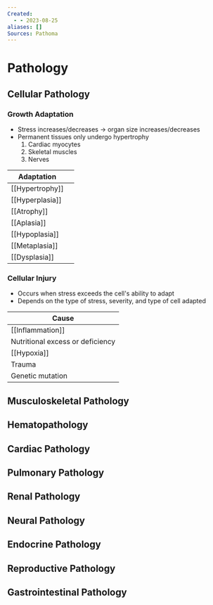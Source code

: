 ```yaml
---
Created:
  - - 2023-08-25
aliases: []
Sources: Pathoma
---
```

# Pathology
## Cellular Pathology
### Growth Adaptation
- Stress increases/decreases → organ size increases/decreases
- Permanent tissues only undergo hypertrophy
  1. Cardiac myocytes
  2. Skeletal muscles
  3. Nerves

| Adaptation      |     |
| --------------- | --- |
| [[Hypertrophy]] |     |
| [[Hyperplasia]] |     |
| [[Atrophy]]     |     |
| [[Aplasia]]     |     |
| [[Hypoplasia]]  |     |
| [[Metaplasia]]  |     |
| [[Dysplasia]]   |     |

### Cellular Injury
- Occurs when stress exceeds the cell's ability to adapt
- Depends on the type of stress, severity, and type of cell adapted

| Cause                            |
| -------------------------------- |
| [[Inflammation]]                 |
| Nutritional excess or deficiency |
| [[Hypoxia]]                      |
| Trauma                           |
| Genetic mutation                 |

## Musculoskeletal Pathology
## Hematopathology
## Cardiac Pathology
## Pulmonary Pathology
## Renal Pathology
## Neural Pathology
## Endocrine Pathology
## Reproductive Pathology
## Gastrointestinal Pathology
